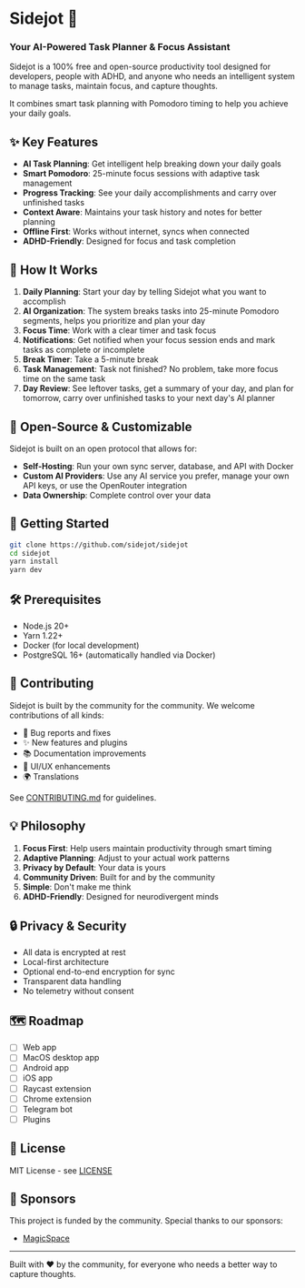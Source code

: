 # Sidejot 🎯
### Your AI-Powered Task Planner & Focus Assistant

Sidejot is a 100% free and open-source productivity tool designed for developers, people with ADHD, and anyone who needs an intelligent system to manage tasks, maintain focus, and capture thoughts.

It combines smart task planning with Pomodoro timing to help you achieve your daily goals.

## ✨ Key Features

- **AI Task Planning**: Get intelligent help breaking down your daily goals
- **Smart Pomodoro**: 25-minute focus sessions with adaptive task management
- **Progress Tracking**: See your daily accomplishments and carry over unfinished tasks
- **Context Aware**: Maintains your task history and notes for better planning
- **Offline First**: Works without internet, syncs when connected
- **ADHD-Friendly**: Designed for focus and task completion

## 🎯 How It Works

1. **Daily Planning**: Start your day by telling Sidejot what you want to accomplish
2. **AI Organization**: The system breaks tasks into 25-minute Pomodoro segments, helps you prioritize and plan your day
3. **Focus Time**: Work with a clear timer and task focus
4. **Notifications**: Get notified when your focus session ends and mark tasks as complete or incomplete
5. **Break Timer**: Take a 5-minute break
6. **Task Management**: Task not finished? No problem, take more focus time on the same task
7. **Day Review**: See leftover tasks, get a summary of your day, and plan for tomorrow, carry over unfinished tasks to your next day's AI planner

## 🧩 Open-Source & Customizable

Sidejot is built on an open protocol that allows for:

- **Self-Hosting**: Run your own sync server, database, and API with Docker
- **Custom AI Providers**: Use any AI service you prefer, manage your own API keys, or use the OpenRouter integration
- **Data Ownership**: Complete control over your data

## 🚀 Getting Started

```bash
git clone https://github.com/sidejot/sidejot
cd sidejot
yarn install
yarn dev
```

## 🛠 Prerequisites

- Node.js 20+
- Yarn 1.22+
- Docker (for local development)
- PostgreSQL 16+ (automatically handled via Docker)

## 🤝 Contributing

Sidejot is built by the community for the community. We welcome contributions of all kinds:

- 🐛 Bug reports and fixes
- ✨ New features and plugins
- 📚 Documentation improvements
- 🎨 UI/UX enhancements
- 🌍 Translations

See [CONTRIBUTING.md](CONTRIBUTING.md) for guidelines.

## 💡 Philosophy

1. **Focus First**: Help users maintain productivity through smart timing
2. **Adaptive Planning**: Adjust to your actual work patterns
3. **Privacy by Default**: Your data is yours
4. **Community Driven**: Built for and by the community
5. **Simple**: Don't make me think
6. **ADHD-Friendly**: Designed for neurodivergent minds

## 🔒 Privacy & Security

- All data is encrypted at rest
- Local-first architecture
- Optional end-to-end encryption for sync
- Transparent data handling
- No telemetry without consent

## 🗺️ Roadmap

- [ ] Web app
- [ ] MacOS desktop app
- [ ] Android app
- [ ] iOS app
- [ ] Raycast extension
- [ ] Chrome extension
- [ ] Telegram bot
- [ ] Plugins

## 📄 License

MIT License - see [LICENSE](LICENSE.md)

## 💖 Sponsors

This project is funded by the community. Special thanks to our sponsors:
- [MagicSpace](https://magicspace.co)

---

Built with ❤️ by the community, for everyone who needs a better way to capture thoughts.